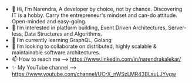 - 👋 Hi, I’m Narendra, A developer by choice, not by chance. Discovering IT is a hobby. Carry the entrepreneur's mindset and can-do attitude. Open-minded and easy-going.
- 👀 I’m interested in platform building, Event Driven Architectures, Server-less, Data Structures and Algorithms.
- 🌱 I’m currently learning GraphQL, Golang
- 💞️ I’m looking to collaborate on distributed, highly scalable & maintainable software architectures.
- 📫 How to reach me --> https://www.linkedin.com/in/narendrakalekar/
- ✨ My YouTube channel --> https://www.youtube.com/channel/UCrX_nWSzLMR43BLsuLJYvgw

<!---
kalekarnn/kalekarnn is a ✨ special ✨ repository because its `README.md` (this file) appears on your GitHub profile.
You can click the Preview link to take a look at your changes.
--->
